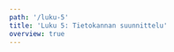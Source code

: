 ```yaml
---
path: '/luku-5'
title: 'Luku 5: Tietokannan suunnittelu'
overview: true
---
```


<pages-in-this-section></pages-in-this-section>

